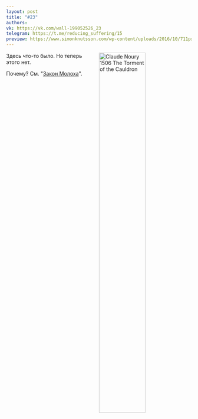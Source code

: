 ```yaml
---
layout: post
title: "#23"
authors:
vk: https://vk.com/wall-199052526_23
telegram: https://t.me/reducing_suffering/15
preview: https://www.simonknutsson.com/wp-content/uploads/2016/10/711px-Claude_Noury_1506_The_Torment_of_the_Cauldron.jpg
---
```

<a title="'The torment of the cauldron' by Claude Noury [Public domain], via Wikimedia Commons" href="https://commons.wikimedia.org/wiki/File%3AClaude_Noury_1506_The_Torment_of_the_Cauldron.jpg"><img decoding="async" src="https://www.simonknutsson.com/wp-content/uploads/2016/10/711px-Claude_Noury_1506_The_Torment_of_the_Cauldron.jpg" alt="Claude Noury 1506 The Torment of the Cauldron" width="50%" align="right" style="margin-left:10px"/></a>
Здесь что-то было. Но теперь этого нет.

Почему? См. "[Закон Молоха](711.html)".
